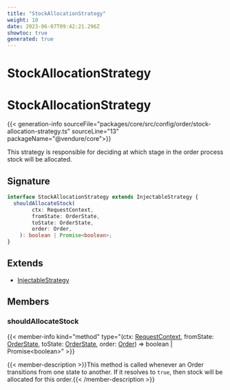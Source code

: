 ```yaml
---
title: "StockAllocationStrategy"
weight: 10
date: 2023-06-07T09:42:21.296Z
showtoc: true
generated: true
---
```

<!-- This file was generated from the Vendure source. Do not modify. Instead, re-run the "docs:build" script -->

# StockAllocationStrategy
<div class="symbol">


# StockAllocationStrategy

{{< generation-info sourceFile="packages/core/src/config/order/stock-allocation-strategy.ts" sourceLine="13" packageName="@vendure/core">}}

This strategy is responsible for deciding at which stage in the order process
stock will be allocated.

## Signature

```TypeScript
interface StockAllocationStrategy extends InjectableStrategy {
  shouldAllocateStock(
        ctx: RequestContext,
        fromState: OrderState,
        toState: OrderState,
        order: Order,
    ): boolean | Promise<boolean>;
}
```
## Extends

 * <a href='/typescript-api/common/injectable-strategy#injectablestrategy'>InjectableStrategy</a>


## Members

### shouldAllocateStock

{{< member-info kind="method" type="(ctx: <a href='/typescript-api/request/request-context#requestcontext'>RequestContext</a>, fromState: <a href='/typescript-api/orders/order-process#orderstate'>OrderState</a>, toState: <a href='/typescript-api/orders/order-process#orderstate'>OrderState</a>, order: <a href='/typescript-api/entities/order#order'>Order</a>) => boolean | Promise&#60;boolean&#62;"  >}}

{{< member-description >}}This method is called whenever an Order transitions from one state to another.
If it resolves to `true`, then stock will be allocated for this order.{{< /member-description >}}


</div>
